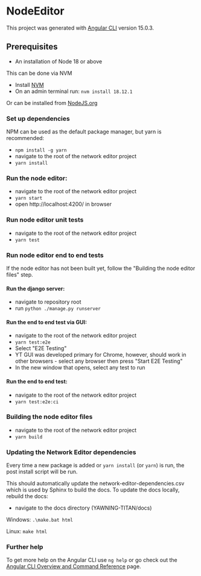 # NodeEditor

This project was generated with [Angular CLI](https://github.com/angular/angular-cli) version 15.0.3.

## Prerequisites
- An installation of Node 18 or above

This can be done via NVM
- Install [NVM](https://github.com/coreybutler/nvm-windows)
- On an admin terminal run: `nvm install 18.12.1`

Or can be installed from [NodeJS.org](https://nodejs.org/en/download/)

### Set up dependencies
NPM can be used as the default package manager, but yarn is recommended:
- `npm install -g yarn`
- navigate to the root of the network editor project
- `yarn install`

### Run the node editor:
- navigate to the root of the network editor project
- `yarn start`
- open http://localhost:4200/ in browser

### Run node editor unit tests
- navigate to the root of the network editor project
- `yarn test`

### Run node editor end to end tests
If the node editor has not been built yet, follow the "Building the node editor files" step.

#### Run the django server:
- navigate to repository root
- run `python ./manage.py runserver`

#### Run the end to end test via GUI:
- navigate to the root of the network editor project
- `yarn test:e2e`
- Select "E2E Testing"
- YT GUI was developed primary for Chrome, however,
should work in other browsers - select any browser
then press "Start E2E Testing"
- In the new window that opens, select any test to run

#### Run the end to end test:
- navigate to the root of the network editor project
- `yarn test:e2e:ci`

### Building the node editor files
- navigate to the root of the network editor project
- `yarn build`

### Updating the Network Editor dependencies
Every time a new package is added or `yarn install` (or `yarn`) is run, the post install script will be run.

This should automatically update the network-editor-dependencies.csv which is used by Sphinx to build the docs.
To update the docs locally, rebuild the docs:
- navigate to the docs directory (YAWNING-TITAN/docs)

Windows: `.\make.bat html`

Linux: `make html`

### Further help

To get more help on the Angular CLI use `ng help` or go check out the [Angular CLI Overview and Command Reference](https://angular.io/cli) page.
